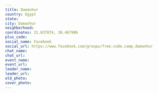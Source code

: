 ```yaml
---
title: Damanhur
country: Egypt
state: 
city: Damanhur
neighborhood: 
coordinates: 31.037874, 30.467986
plus_code:
social_name: Facebook
social_url: https://www.facebook.com/groups/free.code.camp.damanhur
chat_name:
chat_url:
event_name:
event_url:
leader_name:
leader_url:
old_photo: 
cover_photo:
---
```

